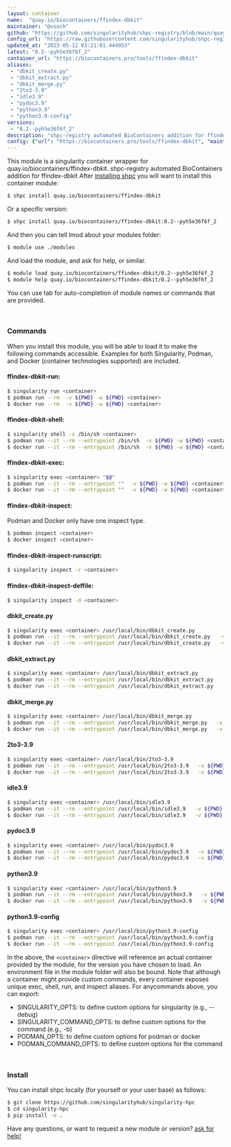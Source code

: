 ```yaml
---
layout: container
name:  "quay.io/biocontainers/ffindex-dbkit"
maintainer: "@vsoch"
github: "https://github.com/singularityhub/shpc-registry/blob/main/quay.io/biocontainers/ffindex-dbkit/container.yaml"
config_url: "https://raw.githubusercontent.com/singularityhub/shpc-registry/main/quay.io/biocontainers/ffindex-dbkit/container.yaml"
updated_at: "2023-05-12 03:21:01.444953"
latest: "0.2--pyh5e36f6f_2"
container_url: "https://biocontainers.pro/tools/ffindex-dbkit"
aliases:
 - "dbkit_create.py"
 - "dbkit_extract.py"
 - "dbkit_merge.py"
 - "2to3-3.9"
 - "idle3.9"
 - "pydoc3.9"
 - "python3.9"
 - "python3.9-config"
versions:
 - "0.2--pyh5e36f6f_2"
description: "shpc-registry automated BioContainers addition for ffindex-dbkit"
config: {"url": "https://biocontainers.pro/tools/ffindex-dbkit", "maintainer": "@vsoch", "description": "shpc-registry automated BioContainers addition for ffindex-dbkit", "latest": {"0.2--pyh5e36f6f_2": "sha256:54836d70e734369d00861024200762246a65ca788d97b90043c4b244b94e7729"}, "tags": {"0.2--pyh5e36f6f_2": "sha256:54836d70e734369d00861024200762246a65ca788d97b90043c4b244b94e7729"}, "docker": "quay.io/biocontainers/ffindex-dbkit", "aliases": {"dbkit_create.py": "/usr/local/bin/dbkit_create.py", "dbkit_extract.py": "/usr/local/bin/dbkit_extract.py", "dbkit_merge.py": "/usr/local/bin/dbkit_merge.py", "2to3-3.9": "/usr/local/bin/2to3-3.9", "idle3.9": "/usr/local/bin/idle3.9", "pydoc3.9": "/usr/local/bin/pydoc3.9", "python3.9": "/usr/local/bin/python3.9", "python3.9-config": "/usr/local/bin/python3.9-config"}}
---
```


This module is a singularity container wrapper for quay.io/biocontainers/ffindex-dbkit.
shpc-registry automated BioContainers addition for ffindex-dbkit
After [installing shpc](#install) you will want to install this container module:


```bash
$ shpc install quay.io/biocontainers/ffindex-dbkit
```

Or a specific version:

```bash
$ shpc install quay.io/biocontainers/ffindex-dbkit:0.2--pyh5e36f6f_2
```

And then you can tell lmod about your modules folder:

```bash
$ module use ./modules
```

And load the module, and ask for help, or similar.

```bash
$ module load quay.io/biocontainers/ffindex-dbkit/0.2--pyh5e36f6f_2
$ module help quay.io/biocontainers/ffindex-dbkit/0.2--pyh5e36f6f_2
```

You can use tab for auto-completion of module names or commands that are provided.

<br>

### Commands

When you install this module, you will be able to load it to make the following commands accessible.
Examples for both Singularity, Podman, and Docker (container technologies supported) are included.

#### ffindex-dbkit-run:

```bash
$ singularity run <container>
$ podman run --rm  -v ${PWD} -w ${PWD} <container>
$ docker run --rm  -v ${PWD} -w ${PWD} <container>
```

#### ffindex-dbkit-shell:

```bash
$ singularity shell -s /bin/sh <container>
$ podman run --it --rm --entrypoint /bin/sh  -v ${PWD} -w ${PWD} <container>
$ docker run --it --rm --entrypoint /bin/sh  -v ${PWD} -w ${PWD} <container>
```

#### ffindex-dbkit-exec:

```bash
$ singularity exec <container> "$@"
$ podman run --it --rm --entrypoint ""  -v ${PWD} -w ${PWD} <container> "$@"
$ docker run --it --rm --entrypoint ""  -v ${PWD} -w ${PWD} <container> "$@"
```

#### ffindex-dbkit-inspect:

Podman and Docker only have one inspect type.

```bash
$ podman inspect <container>
$ docker inspect <container>
```

#### ffindex-dbkit-inspect-runscript:

```bash
$ singularity inspect -r <container>
```

#### ffindex-dbkit-inspect-deffile:

```bash
$ singularity inspect -d <container>
```


#### dbkit_create.py

```bash
$ singularity exec <container> /usr/local/bin/dbkit_create.py
$ podman run --it --rm --entrypoint /usr/local/bin/dbkit_create.py   -v ${PWD} -w ${PWD} <container> -c " $@"
$ docker run --it --rm --entrypoint /usr/local/bin/dbkit_create.py   -v ${PWD} -w ${PWD} <container> -c " $@"
```


#### dbkit_extract.py

```bash
$ singularity exec <container> /usr/local/bin/dbkit_extract.py
$ podman run --it --rm --entrypoint /usr/local/bin/dbkit_extract.py   -v ${PWD} -w ${PWD} <container> -c " $@"
$ docker run --it --rm --entrypoint /usr/local/bin/dbkit_extract.py   -v ${PWD} -w ${PWD} <container> -c " $@"
```


#### dbkit_merge.py

```bash
$ singularity exec <container> /usr/local/bin/dbkit_merge.py
$ podman run --it --rm --entrypoint /usr/local/bin/dbkit_merge.py   -v ${PWD} -w ${PWD} <container> -c " $@"
$ docker run --it --rm --entrypoint /usr/local/bin/dbkit_merge.py   -v ${PWD} -w ${PWD} <container> -c " $@"
```


#### 2to3-3.9

```bash
$ singularity exec <container> /usr/local/bin/2to3-3.9
$ podman run --it --rm --entrypoint /usr/local/bin/2to3-3.9   -v ${PWD} -w ${PWD} <container> -c " $@"
$ docker run --it --rm --entrypoint /usr/local/bin/2to3-3.9   -v ${PWD} -w ${PWD} <container> -c " $@"
```


#### idle3.9

```bash
$ singularity exec <container> /usr/local/bin/idle3.9
$ podman run --it --rm --entrypoint /usr/local/bin/idle3.9   -v ${PWD} -w ${PWD} <container> -c " $@"
$ docker run --it --rm --entrypoint /usr/local/bin/idle3.9   -v ${PWD} -w ${PWD} <container> -c " $@"
```


#### pydoc3.9

```bash
$ singularity exec <container> /usr/local/bin/pydoc3.9
$ podman run --it --rm --entrypoint /usr/local/bin/pydoc3.9   -v ${PWD} -w ${PWD} <container> -c " $@"
$ docker run --it --rm --entrypoint /usr/local/bin/pydoc3.9   -v ${PWD} -w ${PWD} <container> -c " $@"
```


#### python3.9

```bash
$ singularity exec <container> /usr/local/bin/python3.9
$ podman run --it --rm --entrypoint /usr/local/bin/python3.9   -v ${PWD} -w ${PWD} <container> -c " $@"
$ docker run --it --rm --entrypoint /usr/local/bin/python3.9   -v ${PWD} -w ${PWD} <container> -c " $@"
```


#### python3.9-config

```bash
$ singularity exec <container> /usr/local/bin/python3.9-config
$ podman run --it --rm --entrypoint /usr/local/bin/python3.9-config   -v ${PWD} -w ${PWD} <container> -c " $@"
$ docker run --it --rm --entrypoint /usr/local/bin/python3.9-config   -v ${PWD} -w ${PWD} <container> -c " $@"
```



In the above, the `<container>` directive will reference an actual container provided
by the module, for the version you have chosen to load. An environment file in the
module folder will also be bound. Note that although a container
might provide custom commands, every container exposes unique exec, shell, run, and
inspect aliases. For anycommands above, you can export:

 - SINGULARITY_OPTS: to define custom options for singularity (e.g., --debug)
 - SINGULARITY_COMMAND_OPTS: to define custom options for the command (e.g., -b)
 - PODMAN_OPTS: to define custom options for podman or docker
 - PODMAN_COMMAND_OPTS: to define custom options for the command

<br>

### Install

You can install shpc locally (for yourself or your user base) as follows:

```bash
$ git clone https://github.com/singularityhub/singularity-hpc
$ cd singularity-hpc
$ pip install -e .
```

Have any questions, or want to request a new module or version? [ask for help!](https://github.com/singularityhub/singularity-hpc/issues)